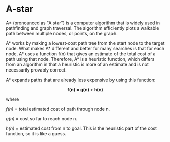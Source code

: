 # A-star

A* (pronounced as "A star") is a computer algorithm that is widely used in pathfinding and graph traversal. The algorithm efficiently plots a walkable path between multiple nodes, or points, on the graph. 

A* works by making a lowest-cost path tree from the start node to the target node. What makes A* different and better for many searches is that for each node, A* uses a function f(n) that gives an estimate of the total cost of a path using that node. Therefore, A* is a heuristic function, which differs from an algorithm in that a heuristic is more of an estimate and is not necessarily provably correct. 

A* expands paths that are already less expensive by using this function: 

**<div align="center">f(n) = g(n) + h(n)</div>**

where

*f(n)* = total estimated cost of path through node n.

*g(n)* = cost so far to reach node n.

*h(n)* = estimated cost from n to goal. This is the heuristic part of the cost function, so it is like a guess. 
